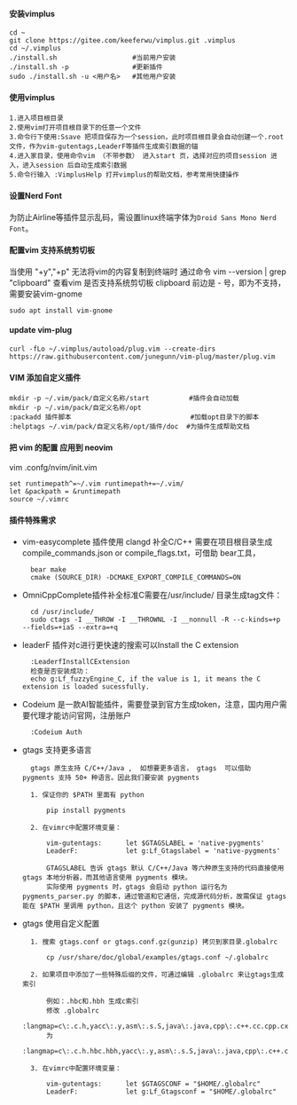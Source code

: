 #### 安装vimplus

    cd ~
    git clone https://gitee.com/keeferwu/vimplus.git .vimplus
    cd ~/.vimplus
    ./install.sh                   #当前用户安装
    ./install.sh -p                #更新插件
    sudo ./install.sh -u <用户名>   #其他用户安装

#### 使用vimplus

    1.进入项目根目录
    2.使用vim打开项目根目录下的任意一个文件
    3.命令行下使用:Ssave 把项目保存为一个session，此时项目根目录会自动创建一个.root文件，作为vim-gutentags,LeaderF等插件生成索引数据的锚
    4.进入家目录，使用命令vim （不带参数） 进入start 页，选择对应的项目session 进入，进入session 后自动生成索引数据
    5.命令行输入 :VimplusHelp 打开vimplus的帮助文档，参考常用快捷操作

#### 设置Nerd Font

为防止Airline等插件显示乱码，需设置linux终端字体为`Droid Sans Mono Nerd Font`。

#### 配置vim 支持系统剪切板

当使用 "+y","+p" 无法将vim的内容复制到终端时
通过命令 vim --version | grep "clipboard" 查看vim 是否支持系统剪切板
clipboard 前边是 - 号，即为不支持，需要安装vim-gnome

    sudo apt install vim-gnome

#### update vim-plug

    curl -fLo ~/.vimplus/autoload/plug.vim --create-dirs https://raw.githubusercontent.com/junegunn/vim-plug/master/plug.vim

#### VIM 添加自定义插件

    mkdir -p ~/.vim/pack/自定义名称/start          #插件会自动加载
    mkdir -p ~/.vim/pack/自定义名称/opt
    :packadd 插件脚本                              #加载opt目录下的脚本
    :helptags ~/.vim/pack/自定义名称/opt/插件/doc  #为插件生成帮助文档

#### 把 vim 的配置 应用到 neovim

vim .confg/nvim/init.vim

    set runtimepath^=~/.vim runtimepath+=~/.vim/
    let &packpath = &runtimepath
    source ~/.vimrc


#### 插件特殊需求
* vim-easycomplete 插件使用 clangd 补全C/C++ 需要在项目根目录生成compile_commands.json or compile_flags.txt，可借助 bear工具，

        bear make
        cmake (SOURCE_DIR) -DCMAKE_EXPORT_COMPILE_COMMANDS=ON

* OmniCppComplete插件补全标准C需要在/usr/include/ 目录生成tag文件：

        cd /usr/include/
        sudo ctags -I __THROW -I __THROWNL -I __nonnull -R --c-kinds=+p  --fields=+iaS --extra=+q

* leaderF 插件对c进行更快速的搜索可以Install the C extension

        :LeaderfInstallCExtension
        检查是否安装成功：
        echo g:Lf_fuzzyEngine_C, if the value is 1, it means the C extension is loaded sucessfully.

* Codeium 是一款AI智能插件，需要登录到官方生成token，注意，国内用户需要代理才能访问官网，注册账户

        :Codeium Auth

* gtags 支持更多语言

		gtags 原生支持 C/C++/Java ,  如想要更多语言， gtags  可以借助  pygments 支持 50+ 种语言。因此我们要安装 pygments 

		1. 保证你的 $PATH 里面有 python

			pip install pygments

		2. 在vimrc中配置环境变量：

			vim-gutentags:      let $GTAGSLABEL = 'native-pygments'
			LeaderF:            let g:Lf_Gtagslabel = 'native-pygments'

			GTAGSLABEL 告诉 gtags 默认 C/C++/Java 等六种原生支持的代码直接使用 gtags 本地分析器，而其他语言使用 pygments 模块。
			实际使用 pygments 时，gtags 会启动 python 运行名为 pygments_parser.py 的脚本，通过管道和它通信，完成源代码分析，故需保证 gtags 能在 $PATH 里调用 python，且这个 python 安装了 pygments 模块。

* gtags 使用自定义配置

		1. 搜索 gtags.conf or gtags.conf.gz(gunzip) 拷贝到家目录.globalrc

			cp /usr/share/doc/global/examples/gtags.conf ~/.globalrc

		2. 如果项目中添加了一些特殊后缀的文件，可通过编辑 .globalrc 来让gtags生成索引

			例如：.hbc和.hbh 生成c索引
			修改 .globalrc
			:langmap=c\:.c.h,yacc\:.y,asm\:.s.S,java\:.java,cpp\:.c++.cc.cpp.cxx.hxx.hpp.C.H,php\:.php.php3.phtml:
			为
			:langmap=c\:.c.h.hbc.hbh,yacc\:.y,asm\:.s.S,java\:.java,cpp\:.c++.cc.cpp.cxx.hxx.hpp.C.H,php\:.php.php3.phtml:

		3. 在vimrc中配置环境变量：

			vim-gutentags:      let $GTAGSCONF = "$HOME/.globalrc"
			LeaderF:            let g:Lf_Gtagsconf = "$HOME/.globalrc"